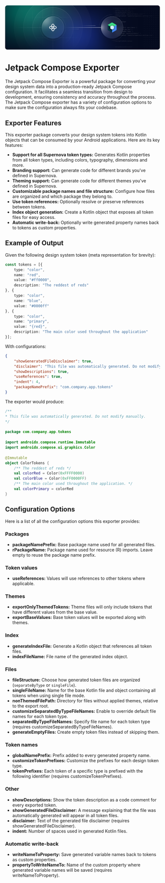 ![Jetpack Compose Exporter](https://raw.githubusercontent.com/Supernova-Studio/exporters/main/exporters/jetpack-compose/resources/header.png)

# Jetpack Compose Exporter

The Jetpack Compose Exporter is a powerful package for converting your design system data into a production-ready Jetpack Compose configuration. It facilitates a seamless transition from design to development, ensuring consistency and accuracy throughout the process. The Jetpack Compose exporter has a variety of configuration options to make sure the configuration always fits your codebase.

## Exporter Features

This exporter package converts your design system tokens into Kotlin objects that can be consumed by your Android applications. Here are its key features:

- **Support for all Supernova token types:** Generates Kotlin properties from all token types, including colors, typography, dimensions and more.
- **Branding support:** Can generate code for different brands you've defined in Supernova.
- **Theming support:** Can generate code for different themes you've defined in Supernova.
- **Customizable package names and file structure:** Configure how files are organized and which package they belong to.
- **Use token references:** Optionally resolve or preserve references between tokens.
- **Index object generation:** Create a Kotlin object that exposes all token files for easy access.
- **Automatic write-back:** Optionally write generated property names back to tokens as custom properties.

## Example of Output

Given the following design system token (meta representation for brevity):

```typescript
const tokens = [{
    type: "color",
    name: "red",
    value: "#ff0000",
    description: "The reddest of reds"
}, {
    type: "color",
    name: "blue",
    value: "#0000ff"
}, {
    type: "color",
    name: "primary",
    value: "{red}",
    description: "The main color used throughout the application"
}];
```

With configurations:

```json
{
    "showGeneratedFileDisclaimer": true,
    "disclaimer": "This file was automatically generated. Do not modify manually.",
    "showDescriptions": true,
    "useReferences": true,
    "indent": 4,
    "packageNamePrefix": "com.company.app.tokens"
}
```

The exporter would produce:

```kotlin
/**
* This file was automatically generated. Do not modify manually.
*/

package com.company.app.tokens

import androidx.compose.runtime.Immutable
import androidx.compose.ui.graphics.Color

@Immutable
object ColorTokens {
    /** The reddest of reds */
    val colorRed = Color(0xFFFF0000)
    val colorBlue = Color(0xFF0000FF)
    /** The main color used throughout the application. */
    val colorPrimary = colorRed
}
```

## Configuration Options

Here is a list of all the configuration options this exporter provides:

### Packages
- **packageNamePrefix:** Base package name used for all generated files.
- **rPackageName:** Package name used for resource (R) imports. Leave empty to reuse the package name prefix.

### Token values
- **useReferences:** Values will use references to other tokens where applicable.

### Themes
- **exportOnlyThemedTokens:** Theme files will only include tokens that have different values from the base value.
- **exportBaseValues:** Base token values will be exported along with themes.

### Index
- **generateIndexFile:** Generate a Kotlin object that references all token files.
- **indexFileName:** File name of the generated index object.

### Files
- **fileStructure:** Choose how generated token files are organized (`separateByType` or `singleFile`).
- **singleFileName:** Name for the base Kotlin file and object containing all tokens when using single file mode.
- **nonThemedFilePath:** Directory for files without applied themes, relative to the export root.
- **customizeSeparatedByTypeFileNames:** Enable to override default file names for each token type.
- **separatedByTypeFileNames:** Specify file name for each token type (requires customizeSeparatedByTypeFileNames).
- **generateEmptyFiles:** Create empty token files instead of skipping them.

### Token names
- **globalNamePrefix:** Prefix added to every generated property name.
- **customizeTokenPrefixes:** Customize the prefixes for each design token type.
- **tokenPrefixes:** Each token of a specific type is prefixed with the following identifier (requires customizeTokenPrefixes).

### Other
- **showDescriptions:** Show the token description as a code comment for every exported token.
- **showGeneratedFileDisclaimer:** A message explaining that the file was automatically generated will appear in all token files.
- **disclaimer:** Text of the generated file disclaimer (requires showGeneratedFileDisclaimer).
- **indent:** Number of spaces used in generated Kotlin files.

### Automatic write-back
- **writeNameToProperty:** Save generated variable names back to tokens as custom properties.
- **propertyToWriteNameTo:** Name of the custom property where generated variable names will be saved (requires writeNameToProperty).
